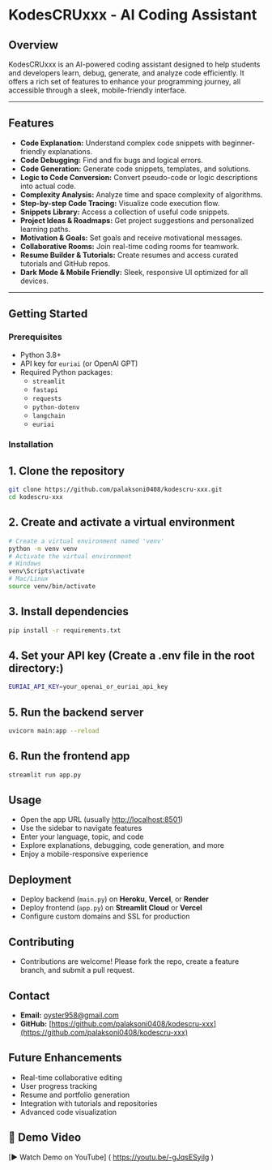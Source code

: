 # **KodesCRUxxx - AI Coding Assistant**

## **Overview**

KodesCRUxxx is an AI-powered coding assistant designed to help students and developers learn, debug, generate, and analyze code efficiently. It offers a rich set of features to enhance your programming journey, all accessible through a sleek, mobile-friendly interface.

---

## **Features**

- **Code Explanation:** Understand complex code snippets with beginner-friendly explanations.
- **Code Debugging:** Find and fix bugs and logical errors.
- **Code Generation:** Generate code snippets, templates, and solutions.
- **Logic to Code Conversion:** Convert pseudo-code or logic descriptions into actual code.
- **Complexity Analysis:** Analyze time and space complexity of algorithms.
- **Step-by-step Code Tracing:** Visualize code execution flow.
- **Snippets Library:** Access a collection of useful code snippets.
- **Project Ideas & Roadmaps:** Get project suggestions and personalized learning paths.
- **Motivation & Goals:** Set goals and receive motivational messages.
- **Collaborative Rooms:** Join real-time coding rooms for teamwork.
- **Resume Builder & Tutorials:** Create resumes and access curated tutorials and GitHub repos.
- **Dark Mode & Mobile Friendly:** Sleek, responsive UI optimized for all devices.

---

## **Getting Started**

### **Prerequisites**

- Python 3.8+
- API key for `euriai` (or OpenAI GPT)
- Required Python packages:
  - `streamlit`
  - `fastapi`
  - `requests`
  - `python-dotenv`
  - `langchain`
  - `euriai`

### **Installation**

## 1. Clone the repository

```bash
git clone https://github.com/palaksoni0408/kodescru-xxx.git
cd kodescru-xxx
```

## 2. Create and activate a virtual environment
```bash
# Create a virtual environment named 'venv'
python -m venv venv
# Activate the virtual environment
# Windows
venv\Scripts\activate
# Mac/Linux
source venv/bin/activate
```

## 3. Install dependencies
```bash
pip install -r requirements.txt
```

## 4. Set your API key (Create a .env file in the root directory:)
```bash
EURIAI_API_KEY=your_openai_or_euriai_api_key
```

## 5. Run the backend server
```bash
uvicorn main:app --reload
```

## 6. Run the frontend app
```bash
streamlit run app.py
```

## Usage
- Open the app URL (usually [http://localhost:8501](http://localhost:8501))
- Use the sidebar to navigate features
- Enter your language, topic, and code
- Explore explanations, debugging, code generation, and more
- Enjoy a mobile-responsive experience

## Deployment
- Deploy backend (`main.py`) on **Heroku**, **Vercel**, or **Render**
- Deploy frontend (`app.py`) on **Streamlit Cloud** or **Vercel**
- Configure custom domains and SSL for production

## Contributing
- Contributions are welcome! Please fork the repo, create a feature branch, and submit a pull request.

## Contact
- **Email:** oyster958@gmail.com
- **GitHub:** [https://github.com/palaksoni0408/kodescru-xxx](https://github.com/palaksoni0408/kodescru-xxx)

## Future Enhancements
- Real-time collaborative editing
- User progress tracking
- Resume and portfolio generation
- Integration with tutorials and repositories
- Advanced code visualization

## 🎥 Demo Video

[▶ Watch Demo on YouTube]
( https://youtu.be/-gJqsESyilg )
